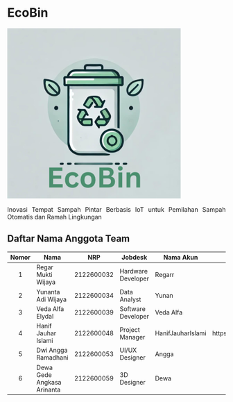 <!DOCTYPE html>
<html lang="id">
<head>
    <meta charset="UTF-8">
    <meta name="viewport" content="width=device-width, initial-scale=1.0">
    <meta http-equiv="X-UA-Compatible" content="ie=edge">
<h1>
EcoBin
</h1>
    <img src= "https://github.com/HanifJauharIslami/EcoBin/blob/main/Eco%20Bin.png" width = 400>
</head>
<body>
    <div class="container" align=justify>
        <p>Inovasi Tempat Sampah Pintar Berbasis IoT untuk Pemilahan Sampah Otomatis dan Ramah Lingkungan</p>
    </div>
    <h2>Daftar Nama Anggota Team</h2>
    <table>
        <thead>
            <tr>
                <th>Nomor</th>
                <th>Nama</th>
                <th>NRP</th>
                <th>Jobdesk</th>
                <th>Nama Akun</th>
                <th>Link Akun</th>
            </tr>
        </thead>
        <tbody>
            <tr>
                <td align = center>1</td>
                <td>Regar Mukti Wijaya</td>
                <td>2122600032</td>
                <td>Hardware Developer</td>
                <td>Regarr</td>
                <td>  </td>
            </tr>
            <tr>
                <td align = center>2</td>
                <td>Yunanta Adi Wijaya</td>
                <td>2122600034</td>
                <td>Data Analyst</td>
                <td>Yunan</td>
                <td>  </td>
            </tr>
            <tr>
                <td align = center>3</td>
                <td>Veda Alfa Elydal</td>
                <td>2122600039</td>
                <td>Software Developer</td>
                <td>Veda Alfa</td>
                <td>  </td>
            </tr>
                <tr>
                <td align = center>4</td>
                <td>Hanif Jauhar Islami</td>
                <td>2122600048</td>
                <td>Project Manager</td>
                <td>HanifJauharIslami</td>
                <td>https://github.com/HanifJauharIslami</td>
            </tr>
                <tr>
                <td align = center>5</td>
                <td>Dwi Angga Ramadhani</td>
                <td>2122600053</td>
                <td>UI/UX Designer</td>
                <td>Angga</td>
                <td>  </td>
            </tr>
             <tr>
                <td align = center>6</td>
                <td> Dewa Gede Angkasa Arinanta </td>
                <td>2122600059</td>
                <td>3D Designer</td>
                <td>Dewa</td>
                <td>  </td>
            </tr>
        </tbody>
    </table>
</body>

